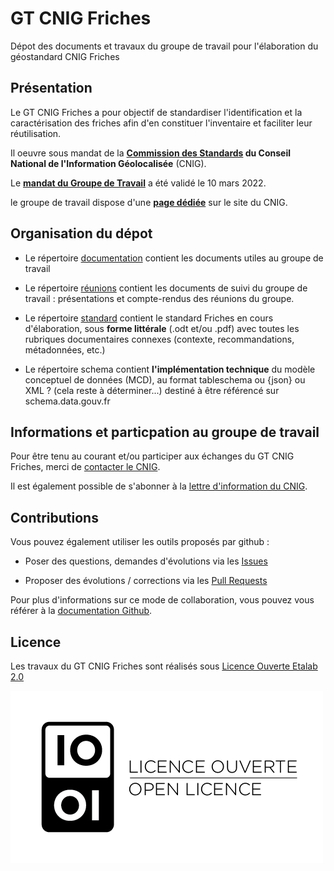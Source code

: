 # GT CNIG Friches

Dépot des documents et travaux du groupe de travail pour l'élaboration du géostandard CNIG Friches

## Présentation 

Le GT CNIG Friches a pour objectif de standardiser l'identification et la caractérisation des friches
afin d'en constituer l'inventaire et faciliter leur réutilisation.    

Il oeuvre sous mandat de la **[Commission des Standards](http://cnig.gouv.fr/?page_id=640) du Conseil National de l'Information Géolocalisée** (CNIG).

Le **[mandat du Groupe de Travail](http://cnig.gouv.fr/wp-content/uploads/2022/03/220310_mandat_GT_CNIG_Friches.pdf)** a été validé le 10 mars 2022.

le groupe de travail dispose d'une **[page dédiée](http://cnig.gouv.fr/?page_id=26033)** sur le site du CNIG.


## Organisation du dépot

* Le répertoire [documentation](https://github.com/cnigfr/Friches/tree/main/documentation) contient les documents utiles au groupe de travail

* Le répertoire [réunions](https://github.com/cnigfr/Friches/tree/main/r%C3%A9unions) contient les documents de suivi du groupe de travail : présentations et compte-rendus des réunions du groupe.

* Le répertoire [standard](https://github.com/cnigfr/Friches/tree/main/standard) contient le standard Friches en cours d'élaboration, sous **forme littérale** (.odt et/ou .pdf) avec toutes les rubriques documentaires connexes (contexte, recommandations, métadonnées, etc.)
* Le répertoire schema contient **l'implémentation technique** du modèle conceptuel de données (MCD), au format tableschema ou {json} ou XML ? (cela reste à déterminer...) destiné à être référencé sur schema.data.gouv.fr


## Informations et particpation au groupe de travail

Pour être tenu au courant et/ou participer aux échanges du GT CNIG Friches, merci de [contacter le CNIG](http://cnig.gouv.fr/?page_id=609).

Il est également possible de s'abonner à la [lettre d'information du CNIG](http://cnig.gouv.fr/).


## Contributions

Vous pouvez également utiliser les outils proposés par github :

* Poser des questions, demandes d'évolutions via les [Issues](https://github.com/cnigfr/Friches/issues) 

* Proposer des évolutions / corrections via les [Pull Requests](https://github.com/pulls)

Pour plus d'informations sur ce mode de collaboration, vous pouvez vous référer à la [documentation Github](https://docs.github.com/en/pull-requests/collaborating-with-pull-requests).

## Licence

Les travaux du GT CNIG Friches sont réalisés sous [Licence Ouverte Etalab 2.0](https://www.etalab.gouv.fr/licence-ouverte-open-licence/)

![licence ouverte](https://github.com/cnigfr/Friches/blob/main/documentation/images/Licence%20ouverte.png)

  
  

